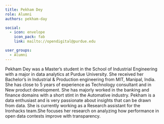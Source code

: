 ```yaml
---
title: Pekham Dey
role: Alumni
authors: pekham-day

social:
  - icon: envelope
    icon_pack: fab
    link: mailto://opendigital@purdue.edu

user_groups:
  - Alumni
---
```

Pekham Dey was a Master’s student in the School of Industrial Engineering with a major in data analytics at Purdue University. She received her Bachelor’s in Industrial & Production engineering from MIT, Manipal, India. She has close to 5 years of experience as Technology consultant and in New product development. She has majorly worked in the banking and finance domains with a short stint in the Automative industry. Pekham is a data enthusiast and is very passionate about insights that can be drawn from data. She is currently working as a Research assistant for the Ironhacks team.She focuses her research on analyzing how performance in open data contests improve with transparency.
